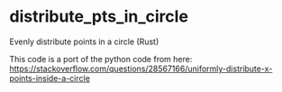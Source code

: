 # distribute_pts_in_circle
Evenly distribute points in a circle (Rust)

This code is a port of the python code from here:
https://stackoverflow.com/questions/28567166/uniformly-distribute-x-points-inside-a-circle

